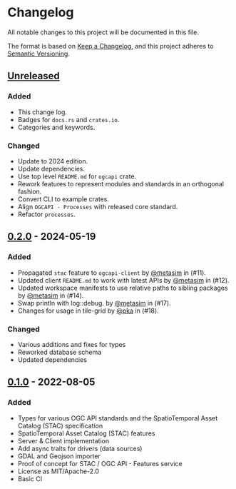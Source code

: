 # Changelog

All notable changes to this project will be documented in this file.

The format is based on [Keep a Changelog](https://keepachangelog.com/en/1.1.0/),
and this project adheres to [Semantic Versioning](https://semver.org/spec/v2.0.0.html).

## [Unreleased]

### Added

- This change log.
- Badges for `docs.rs` and `crates.io`.
- Categories and keywords.

### Changed

- Update to 2024 edition.
- Update dependencies.
- Use top level `README.md` for `ogcapi` crate.
- Rework features to represent modules and standards in an orthogonal fashion.
- Convert CLI to example crates.
- Align `OGCAPI - Processes` with released core standard.
- Refactor `processes`.

## [0.2.0] - 2024-05-19

### Added
* Propagated `stac` feature to `ogcapi-client` by [@metasim](https://github.com/metasim) in (#11).
* Updated client `README.md` to work with latest APIs by [@metasim](https://github.com/metasim) in (#12).
* Updated workspace manifests to use relative paths to sibling packages by [@metasim](https://github.com/metasim) in (#14).
* Swap println with log::debug. by [@metasim](https://github.com/metasim) in (#17).
* Changes for usage in tile-grid by [@pka](https://github.com/pka) in (#18).


### Changed
- Various additions and fixes for types
- Reworked database schema
- Updated dependencies

## [0.1.0] - 2022-08-05

### Added

- Types for various OGC API standards and the SpatioTemporal Asset Catalog (STAC) specification
- SpatioTemporal Asset Catalog (STAC) features
- Server & Client implementation
- Add async traits for drivers (data sources)
- GDAL and Geojson importer
- Proof of concept for STAC / OGC API - Features service
- License as MIT/Apache-2.0
- Basic CI


[unreleased]: https://github.com/georust/ogcapi/compare/v1.1.1...HEAD
[0.2.0]: https://github.com/georust/ogcapi/compare/v0.1.0...v0.2.0
[0.1.0]: https://github.com/georust/ogcapi/releases/tag/v0.1.0